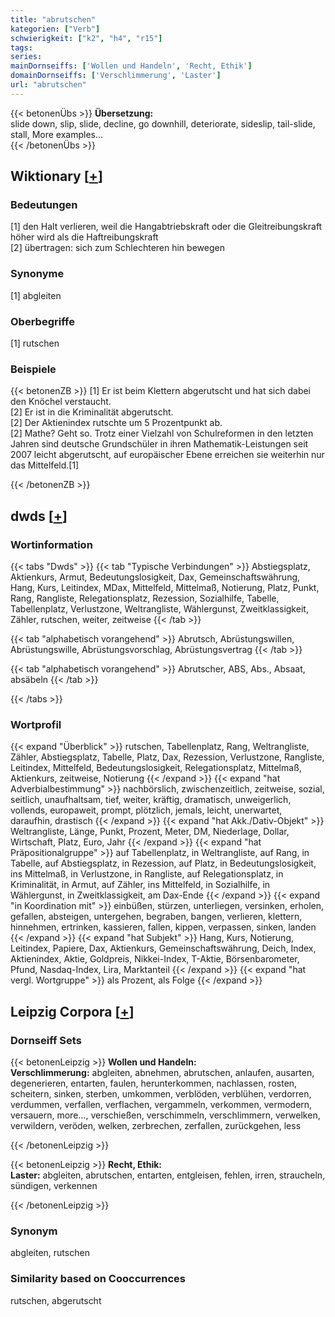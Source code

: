 ```yaml
---
title: "abrutschen"
kategorien: ["Verb"]
schwierigkeit: ["k2", "h4", "r15"]
tags:
series:
mainDornseiffs: ['Wollen und Handeln', 'Recht, Ethik']
domainDornseiffs: ['Verschlimmerung', 'Laster']
url: "abrutschen"
---
```


{{< betonenÜbs >}}
**Übersetzung:**  
slide down, slip, slide, decline, go downhill, deteriorate, sideslip, tail-slide, stall, More examples...  
{{< /betonenÜbs >}}

## Wiktionary [[+](https://de.wiktionary.org/wiki/abrutschen)]

### Bedeutungen
[1] den Halt verlieren, weil die Hangabtriebskraft oder die Gleitreibungskraft höher wird als die Haftreibungskraft  
[2] übertragen: sich zum Schlechteren hin bewegen  

### Synonyme
[1] abgleiten  

### Oberbegriffe
[1] rutschen  

### Beispiele
{{< betonenZB >}}
[1] Er ist beim Klettern abgerutscht und hat sich dabei den Knöchel verstaucht.  
[2] Er ist in die Kriminalität abgerutscht.  
[2] Der Aktienindex rutschte um 5 Prozentpunkt ab.  
[2] Mathe? Geht so. Trotz einer Vielzahl von Schulreformen in den letzten Jahren sind deutsche Grundschüler in ihren Mathematik-Leistungen seit 2007 leicht abgerutscht, auf europäischer Ebene erreichen sie weiterhin nur das Mittelfeld.[1]  

{{< /betonenZB >}}


## dwds [[+](https://www.dwds.de/wb/abrutschen)]

### Wortinformation
{{< tabs "Dwds" >}}
{{< tab "Typische Verbindungen" >}}
Abstiegsplatz, Aktienkurs, Armut, Bedeutungslosigkeit, Dax, Gemeinschaftswährung, Hang, Kurs, Leitindex, MDax, Mittelfeld, Mittelmaß, Notierung, Platz, Punkt, Rang, Rangliste, Relegationsplatz, Rezession, Sozialhilfe, Tabelle, Tabellenplatz, Verlustzone, Weltrangliste, Wählergunst, Zweitklassigkeit, Zähler, rutschen, weiter, zeitweise
{{< /tab >}}

{{< tab "alphabetisch vorangehend" >}}
Abrutsch, Abrüstungswillen, Abrüstungswille, Abrüstungsvorschlag, Abrüstungsvertrag
{{< /tab >}}

{{< tab "alphabetisch vorangehend" >}}
Abrutscher, ABS, Abs., Absaat, absäbeln
{{< /tab >}}

{{< /tabs >}}

### Wortprofil
{{< expand "Überblick" >}} rutschen, Tabellenplatz, Rang, Weltrangliste, Zähler, Abstiegsplatz, Tabelle, Platz, Dax, Rezession, Verlustzone, Rangliste, Leitindex, Mittelfeld, Bedeutungslosigkeit, Relegationsplatz, Mittelmaß, Aktienkurs, zeitweise, Notierung {{< /expand >}}
{{< expand "hat Adverbialbestimmung" >}} nachbörslich, zwischenzeitlich, zeitweise, sozial, seitlich, unaufhaltsam, tief, weiter, kräftig, dramatisch, unweigerlich, vollends, europaweit, prompt, plötzlich, jemals, leicht, unerwartet, daraufhin, drastisch {{< /expand >}}
{{< expand "hat Akk./Dativ-Objekt" >}} Weltrangliste, Länge, Punkt, Prozent, Meter, DM, Niederlage, Dollar, Wirtschaft, Platz, Euro, Jahr {{< /expand >}}
{{< expand "hat Präpositionalgruppe" >}} auf Tabellenplatz, in Weltrangliste, auf Rang, in Tabelle, auf Abstiegsplatz, in Rezession, auf Platz, in Bedeutungslosigkeit, ins Mittelmaß, in Verlustzone, in Rangliste, auf Relegationsplatz, in Kriminalität, in Armut, auf Zähler, ins Mittelfeld, in Sozialhilfe, in Wählergunst, in Zweitklassigkeit, am Dax-Ende {{< /expand >}}
{{< expand "in Koordination mit" >}} einbüßen, stürzen, unterliegen, versinken, erholen, gefallen, absteigen, untergehen, begraben, bangen, verlieren, klettern, hinnehmen, ertrinken, kassieren, fallen, kippen, verpassen, sinken, landen {{< /expand >}}
{{< expand "hat Subjekt" >}} Hang, Kurs, Notierung, Leitindex, Papiere, Dax, Aktienkurs, Gemeinschaftswährung, Deich, Index, Aktienindex, Aktie, Goldpreis, Nikkei-Index, T-Aktie, Börsenbarometer, Pfund, Nasdaq-Index, Lira, Marktanteil {{< /expand >}}
{{< expand "hat vergl. Wortgruppe" >}} als Prozent, als Folge {{< /expand >}}

## Leipzig Corpora [[+](https://corpora.uni-leipzig.de/en/res?word=abrutschen&corpusId=deu_newscrawl-public_2018)]

### Dornseiff Sets
{{< betonenLeipzig >}}
**Wollen und Handeln:**  
**Verschlimmerung:** abgleiten, abnehmen, abrutschen, anlaufen, ausarten, degenerieren, entarten, faulen, herunterkommen, nachlassen, rosten, scheitern, sinken, sterben, umkommen, verblöden, verblühen, verdorren, verdummen, verfallen, verflachen, vergammeln, verkommen, vermodern, versauern, more..., verschießen, verschimmeln, verschlimmern, verwelken, verwildern, veröden, welken, zerbrechen, zerfallen, zurückgehen, less  

{{< /betonenLeipzig >}}


{{< betonenLeipzig >}}
**Recht, Ethik:**  
**Laster:** abgleiten, abrutschen, entarten, entgleisen, fehlen, irren, straucheln, sündigen, verkennen  

{{< /betonenLeipzig >}}

### Synonym
abgleiten, rutschen


### Similarity based on Cooccurrences
rutschen, abgerutscht

